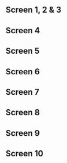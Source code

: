 

<div class="studio template black background">
    <div class="screen one-two-three">
        <h2>Screen 1, 2 & 3</h2>
    </div>
    <div class="screen four">
        <h2>Screen 4</h2>
    </div>
    <div class="screen five">
        <h2>Screen 5</h2>
    </div>
    <div class="screen six">
        <h2>Screen 6</h2>
    </div>
    <div class="screen seven">
        <h2>Screen 7</h2>
    </div>
    <div class="screen eight">
        <h2>Screen 8</h2>
    </div>
    <div class="screen nine">
        <h2>Screen 9</h2>
    </div>
    <div class="screen ten">
        <h2>Screen 10</h2>
    </div>
</div>

